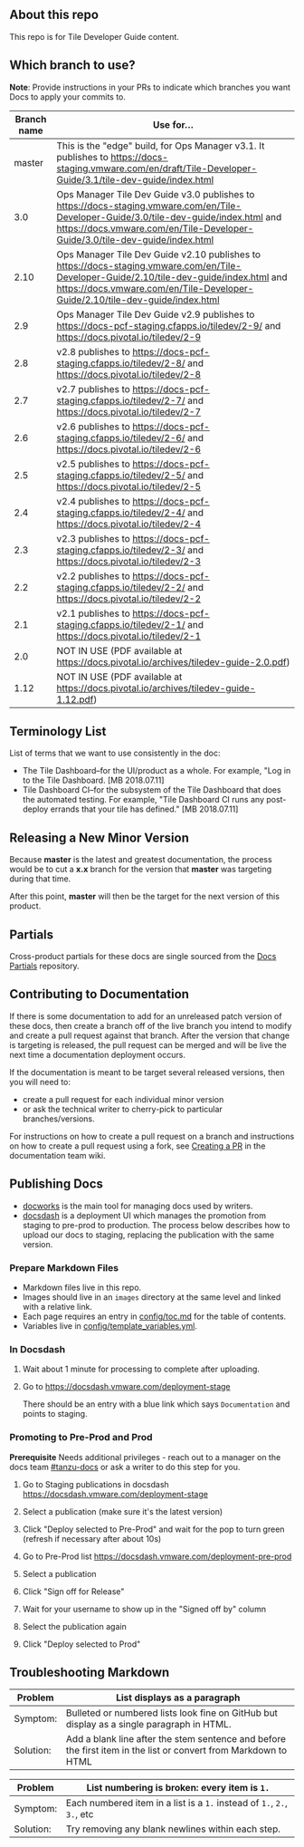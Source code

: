 ## About this repo

This repo is for Tile Developer Guide content.

## Which branch to use?

**Note**: Provide instructions in your PRs to indicate which branches you want Docs to apply your commits to.

| Branch name | Use for… |
|-------------| ------|
| master      | This is the "edge" build, for Ops Manager v3.1. It publishes to https://docs-staging.vmware.com/en/draft/Tile-Developer-Guide/3.1/tile-dev-guide/index.html |
| 3.0       | Ops Manager Tile Dev Guide v3.0 publishes to https://docs-staging.vmware.com/en/Tile-Developer-Guide/3.0/tile-dev-guide/index.html and https://docs.vmware.com/en/Tile-Developer-Guide/3.0/tile-dev-guide/index.html |
| 2.10      | Ops Manager Tile Dev Guide v2.10 publishes to https://docs-staging.vmware.com/en/Tile-Developer-Guide/2.10/tile-dev-guide/index.html and https://docs.vmware.com/en/Tile-Developer-Guide/2.10/tile-dev-guide/index.html |
| 2.9       | Ops Manager Tile Dev Guide v2.9 publishes to https://docs-pcf-staging.cfapps.io/tiledev/2-9/  and https://docs.pivotal.io/tiledev/2-9 |
| 2.8       | v2.8 publishes to https://docs-pcf-staging.cfapps.io/tiledev/2-8/ and https://docs.pivotal.io/tiledev/2-8 |
| 2.7       | v2.7 publishes to https://docs-pcf-staging.cfapps.io/tiledev/2-7/ and https://docs.pivotal.io/tiledev/2-7 |
| 2.6       | v2.6 publishes to https://docs-pcf-staging.cfapps.io/tiledev/2-6/ and https://docs.pivotal.io/tiledev/2-6 |
| 2.5       | v2.5 publishes to https://docs-pcf-staging.cfapps.io/tiledev/2-5/ and https://docs.pivotal.io/tiledev/2-5 |
| 2.4         | v2.4 publishes to https://docs-pcf-staging.cfapps.io/tiledev/2-4/ and https://docs.pivotal.io/tiledev/2-4 |
| 2.3         | v2.3 publishes to https://docs-pcf-staging.cfapps.io/tiledev/2-3/ and https://docs.pivotal.io/tiledev/2-3 |
| 2.2         | v2.2 publishes to https://docs-pcf-staging.cfapps.io/tiledev/2-2/ and https://docs.pivotal.io/tiledev/2-2 |
| 2.1         | v2.1 publishes to https://docs-pcf-staging.cfapps.io/tiledev/2-1/ and https://docs.pivotal.io/tiledev/2-1 |
| 2.0         | NOT IN USE (PDF available at https://docs.pivotal.io/archives/tiledev-guide-2.0.pdf) |
| 1.12        | NOT IN USE (PDF available at https://docs.pivotal.io/archives/tiledev-guide-1.12.pdf) |

## Terminology List

List of terms that we want to use consistently in the doc:

+ The Tile Dashboard–for the UI/product as a whole. For example, "Log in to the Tile Dashboard. [MB 2018.07.11]
+ Tile Dashboard CI–for the subsystem of the Tile Dashboard that does the automated testing. For example, "Tile Dashboard CI runs any post-deploy errands that your tile has defined." [MB 2018.07.11]

## Releasing a New Minor Version

Because **master** is the latest and greatest documentation, the process would be to cut a **x.x** branch
for the version that **master** was targeting during that time.

After this point, **master** will then be the target for the next version of this product.

## Partials

Cross-product partials for these docs are single sourced from the [Docs Partials](https://github.com/pivotal-cf/docs-partials) repository.

## Contributing to Documentation

If there is some documentation to add for an unreleased patch version of these docs, then create a branch off of the live branch
you intend to modify and create a pull request against that branch.
After the version that change is targeting is released, the pull request can be merged and will be live
the next time a documentation deployment occurs.

If the documentation is meant to be target several released versions,
then you will need to:

- create a pull request for each individual minor version
- or ask the technical writer to cherry-pick to particular branches/versions.

For instructions on how to create a pull request on a branch and instructions on how to create a
pull request using a fork, see
[Creating a PR](https://docs-wiki.sc2-04-pcf1-apps.oc.vmware.com/wiki/external/create-pr.html)
in the documentation team wiki.

## Publishing Docs

- [docworks](https://docworks.vmware.com/) is the main tool for managing docs used by writers.
- [docsdash](https://docsdash.vmware.com/) is a deployment UI which manages the promotion from
staging to pre-prod to production. The process below describes how to upload our docs to staging,
replacing the publication with the same version.

### Prepare Markdown Files

- Markdown files live in this repo.
- Images should live in an `images` directory at the same level and linked with a relative link.
- Each page requires an entry in [config/toc.md](config/toc.md) for the table of contents.
- Variables live in [config/template_variables.yml](config/template_variables.yml).

### In Docsdash

1. Wait about 1 minute for processing to complete after uploading.
2. Go to https://docsdash.vmware.com/deployment-stage

   There should be an entry with a blue link which says `Documentation` and points to staging.

### Promoting to Pre-Prod and Prod

**Prerequisite** Needs additional privileges - reach out to a manager on the docs team [#tanzu-docs](https://vmware.slack.com/archives/C055V2M0H) or ask a writer to do this step for you.

1. Go to Staging publications in docsdash
  https://docsdash.vmware.com/deployment-stage

2. Select a publication (make sure it's the latest version)

3. Click "Deploy selected to Pre-Prod" and wait for the pop to turn green (refresh if necessary after about 10s)

4. Go to Pre-Prod list
  https://docsdash.vmware.com/deployment-pre-prod

5. Select a publication

6. Click "Sign off for Release"

7. Wait for your username to show up in the "Signed off by" column

8. Select the publication again

9. Click "Deploy selected to Prod"

## Troubleshooting Markdown

| Problem | List displays as a paragraph |
|---------|-----------|
| Symptom:| Bulleted or numbered lists look fine on GitHub but display as a single paragraph in HTML.|
| Solution: | Add a blank line after the stem sentence and before the first item in the list or convert from Markdown to HTML|

| Problem | List numbering is broken: every item is `1.` |
|---------|-----------|
| Symptom:| Each numbered item in a list is a `1.` instead of `1.`, `2.`, `3.`, etc|
| Solution: | Try removing any blank newlines within each step.|
